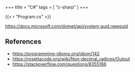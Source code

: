 +++
title = "C#"
tags = [ "c-sharp" ]
+++

{{< r "Program.cs" >}}

<https://docs.microsoft.com/dotnet/api/system.guid.newguid>

## References

- <https://programming-idioms.org/idiom/142>
- <https://rosettacode.org/wiki/Non-decimal_radices/Output>
- <https://stackoverflow.com/questions/8355166>

